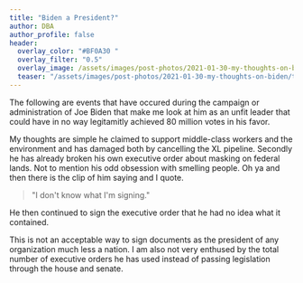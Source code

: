 ```yaml
---
title: "Biden a President?"
author: DBA
author_profile: false
header:
  overlay_color: "#BF0A30 "
  overlay_filter: "0.5"
  overlay_image: /assets/images/post-photos/2021-01-30-my-thoughts-on-biden/header.jpg
  teaser: "/assets/images/post-photos/2021-01-30-my-thoughts-on-biden/teaser.jpg"
---
```


The following are events that have occured during the campaign or administration of Joe Biden that make me look at him as an unfit leader that could have in no way legitamitly achieved 80 million votes in his favor.

My thoughts are simple he claimed to support middle-class workers and the environment and has damaged both by cancelling the XL pipeline. Secondly he has already broken his own executive order about masking on federal lands. Not to mention his odd obsession with smelling people. Oh ya and then there is the clip of him saying and I quote.

> "I don't know what I'm signing."

He then continued to sign the executive order that he had no idea what it contained.

This is not an acceptable way to sign documents as the president of any organization much less a nation. I am also not very enthused by the total number of executive orders he has used instead of passing legislation through the house and senate.
